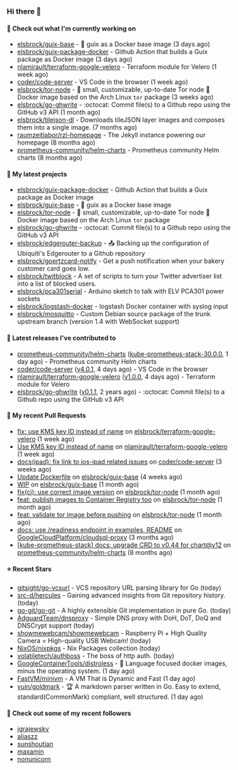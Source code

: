 ### Hi there 👋

#### 👷 Check out what I'm currently working on

- [elsbrock/guix-base](https://github.com/elsbrock/guix-base) - :whale: guix as a Docker base image (3 days ago)
- [elsbrock/guix-package-docker](https://github.com/elsbrock/guix-package-docker) - Github Action that builds a Guix package as Docker image (3 days ago)
- [nlamirault/terraform-google-velero](https://github.com/nlamirault/terraform-google-velero) - Terraform module for Velero (1 week ago)
- [coder/code-server](https://github.com/coder/code-server) - VS Code in the browser (1 week ago)
- [elsbrock/tor-node](https://github.com/elsbrock/tor-node) - :rocket: small, customizable, up-to-date Tor node :whale: Docker image based on the Arch Linux `tor` package (3 weeks ago)
- [elsbrock/go-ghwrite](https://github.com/elsbrock/go-ghwrite) - :octocat: Commit file(s) to a Github repo using the GitHub v3 API (1 month ago)
- [elsbrock/tilejson-dl](https://github.com/elsbrock/tilejson-dl) - Downloads tileJSON layer images and composes them into a single image. (7 months ago)
- [raumzeitlabor/rzl-homepage](https://github.com/raumzeitlabor/rzl-homepage) - The Jekyll instance powering our homepage (8 months ago)
- [prometheus-community/helm-charts](https://github.com/prometheus-community/helm-charts) - Prometheus community Helm charts (8 months ago)

#### 🌱 My latest projects

- [elsbrock/guix-package-docker](https://github.com/elsbrock/guix-package-docker) - Github Action that builds a Guix package as Docker image
- [elsbrock/guix-base](https://github.com/elsbrock/guix-base) - :whale: guix as a Docker base image
- [elsbrock/tor-node](https://github.com/elsbrock/tor-node) - :rocket: small, customizable, up-to-date Tor node :whale: Docker image based on the Arch Linux `tor` package
- [elsbrock/go-ghwrite](https://github.com/elsbrock/go-ghwrite) - :octocat: Commit file(s) to a Github repo using the GitHub v3 API
- [elsbrock/edgerouter-backup](https://github.com/elsbrock/edgerouter-backup) - :outbox_tray: Backing up the configuration of Ubiquiti&#39;s Edgerouter to a Github repository
- [elsbrock/goertzcard-notify](https://github.com/elsbrock/goertzcard-notify) - Get a push notification when your bakery customer card goes low.
- [elsbrock/twitblock](https://github.com/elsbrock/twitblock) - A set of scripts to turn your Twitter advertiser list into a list of blocked users.
- [elsbrock/pca301serial](https://github.com/elsbrock/pca301serial) - Arduino sketch to talk with ELV PCA301 power sockets
- [elsbrock/logstash-docker](https://github.com/elsbrock/logstash-docker) - logstash Docker container with syslog input
- [elsbrock/mosquitto](https://github.com/elsbrock/mosquitto) - Custom Debian source package of the trunk upstream branch (version 1.4 with WebSocket support)

#### 🔭 Latest releases I've contributed to

- [prometheus-community/helm-charts](https://github.com/prometheus-community/helm-charts) ([kube-prometheus-stack-30.0.0](https://github.com/prometheus-community/helm-charts/releases/tag/kube-prometheus-stack-30.0.0), 1 day ago) - Prometheus community Helm charts
- [coder/code-server](https://github.com/coder/code-server) ([v4.0.1](https://github.com/coder/code-server/releases/tag/v4.0.1), 4 days ago) - VS Code in the browser
- [nlamirault/terraform-google-velero](https://github.com/nlamirault/terraform-google-velero) ([v1.0.0](https://github.com/nlamirault/terraform-google-velero/releases/tag/v1.0.0), 4 days ago) - Terraform module for Velero
- [elsbrock/go-ghwrite](https://github.com/elsbrock/go-ghwrite) ([v0.1.1](https://github.com/elsbrock/go-ghwrite/releases/tag/v0.1.1), 2 years ago) - :octocat: Commit file(s) to a Github repo using the GitHub v3 API

#### 🔨 My recent Pull Requests

- [fix: use KMS key ID instead of name](https://github.com/elsbrock/terraform-google-velero/pull/1) on [elsbrock/terraform-google-velero](https://github.com/elsbrock/terraform-google-velero) (1 week ago)
- [Use KMS key ID instead of name](https://github.com/nlamirault/terraform-google-velero/pull/27) on [nlamirault/terraform-google-velero](https://github.com/nlamirault/terraform-google-velero) (1 week ago)
- [docs(ipad): fix link to ios-ipad related issues](https://github.com/coder/code-server/pull/4651) on [coder/code-server](https://github.com/coder/code-server) (3 weeks ago)
- [Update Dockerfile](https://github.com/elsbrock/guix-base/pull/8) on [elsbrock/guix-base](https://github.com/elsbrock/guix-base) (4 weeks ago)
- [WIP](https://github.com/elsbrock/guix-base/pull/1) on [elsbrock/guix-base](https://github.com/elsbrock/guix-base) (1 month ago)
- [fix(ci): use correct image version](https://github.com/elsbrock/tor-node/pull/11) on [elsbrock/tor-node](https://github.com/elsbrock/tor-node) (1 month ago)
- [feat: publish images to Container Registry too](https://github.com/elsbrock/tor-node/pull/7) on [elsbrock/tor-node](https://github.com/elsbrock/tor-node) (1 month ago)
- [feat: validate tor image before pushing](https://github.com/elsbrock/tor-node/pull/6) on [elsbrock/tor-node](https://github.com/elsbrock/tor-node) (1 month ago)
- [docs: use /readiness endpoint in examples, README](https://github.com/GoogleCloudPlatform/cloudsql-proxy/pull/929) on [GoogleCloudPlatform/cloudsql-proxy](https://github.com/GoogleCloudPlatform/cloudsql-proxy) (3 months ago)
- [[kube-prometheus-stack] docs: upgrade CRD to v0.44 for chart@v12](https://github.com/prometheus-community/helm-charts/pull/926) on [prometheus-community/helm-charts](https://github.com/prometheus-community/helm-charts) (8 months ago)

#### ⭐ Recent Stars

- [gitsight/go-vcsurl](https://github.com/gitsight/go-vcsurl) - VCS repository URL parsing library for Go (today)
- [src-d/hercules](https://github.com/src-d/hercules) - Gaining advanced insights from Git repository history. (today)
- [go-git/go-git](https://github.com/go-git/go-git) - A highly extensible Git implementation in pure Go. (today)
- [AdguardTeam/dnsproxy](https://github.com/AdguardTeam/dnsproxy) - Simple DNS proxy with DoH, DoT, DoQ and DNSCrypt support (today)
- [showmewebcam/showmewebcam](https://github.com/showmewebcam/showmewebcam) - Raspberry Pi &#43; High Quality Camera = High-quality USB Webcam! (today)
- [NixOS/nixpkgs](https://github.com/NixOS/nixpkgs) - Nix Packages collection (today)
- [volatiletech/authboss](https://github.com/volatiletech/authboss) - The boss of http auth. (today)
- [GoogleContainerTools/distroless](https://github.com/GoogleContainerTools/distroless) - 🥑  Language focused docker images, minus the operating system.   (1 day ago)
- [FastVM/minivm](https://github.com/FastVM/minivm) - A VM That is Dynamic and Fast (1 day ago)
- [yuin/goldmark](https://github.com/yuin/goldmark) - :trophy: A markdown parser written in Go. Easy to extend, standard(CommonMark) compliant, well structured. (1 day ago)

#### 👯 Check out some of my recent followers

- [jgrajewsky](https://github.com/jgrajewsky)
- [aliaszz](https://github.com/aliaszz)
- [sunshoutian](https://github.com/sunshoutian)
- [maxamin](https://github.com/maxamin)
- [nonunicorn](https://github.com/nonunicorn)